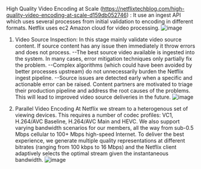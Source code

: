 High Quality Video Encoding at Scale (https://netflixtechblog.com/high-quality-video-encoding-at-scale-d159db052746) : 
    It use an ingest API which uses several processes from initial validation to encoding in different formats. Netflix uses ec2 Amazon cloud for video processing.
    ![image](https://github.com/saikatHi6/ConceptDoc/assets/4381376/9ff8651e-421a-4f00-b937-4c4b874f752c)


1. Video Source Inspection: In this stage mainly validate video source content. If source content has any issue then immediately it throw errors and does not process.
   --The best source video available is ingested into the system. In many cases, error mitigation techniques only partially fix the problem.
    --Complex algorithms (which could have been avoided by better processes upstream) do not unnecessarily burden the Netflix ingest pipeline.
   --Source issues are detected early when a specific and actionable error can be raised.
Content partners are motivated to triage their production pipeline and address the root causes of the problems. This will lead to improved video source deliveries in the future.
![image](https://github.com/saikatHi6/ConceptDoc/assets/4381376/e08dbf94-3896-4403-9561-ec2dd7d5f124)

2. Parallel Video Encoding
   At Netflix we stream to a heterogenous set of viewing devices. This requires a number of codec profiles: VC1, H.264/AVC Baseline, H.264/AVC Main and HEVC. We also support varying bandwidth scenarios for our members, all the way from sub-0.5 Mbps cellular to 100+ Mbps high-speed Internet. To deliver the best experience, we generate multiple quality representations at different bitrates (ranging from 100 kbps to 16 Mbps) and the Netflix client adaptively selects the optimal stream given the instantaneous bandwidth.
     ![image](https://github.com/saikatHi6/ConceptDoc/assets/4381376/a9bb2cbd-2855-4757-866c-d28bc6630cb2)
